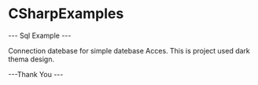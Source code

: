 # CSharpExamples

--- Sql Example ---

Connection datebase for simple datebase Acces. This is project used dark thema design. 

---Thank You ---
